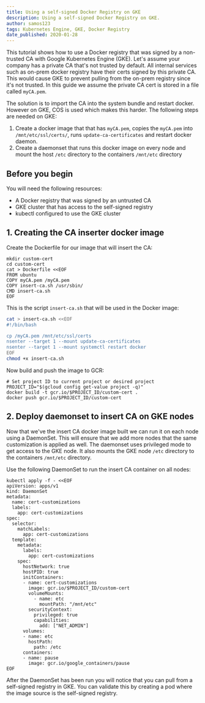 ```yaml
---
title: Using a self-signed Docker Registry on GKE
description: Using a self-signed Docker Registry on GKE.
author: samos123
tags: Kubernetes Engine, GKE, Docker Registry
date_published: 2020-01-28
---
```


This tutorial shows how to use a Docker registry that was signed by a 
non-trusted CA with Google Kubernetes Engine (GKE). Let's assume your company
has a private CA that's not trusted by default.
All internal services such as on-prem docker registry have their certs signed
by this private CA. This would cause GKE to prevent pulling from the on-prem
registry since it's not trusted. In this guide we assume the private CA cert is
stored in a file called `myCA.pem`.

The solution is to import the CA into the system bundle and restart docker.
However on GKE, COS is used which makes this harder. The following steps
are needed on GKE:
1. Create a docker image that that has `myCA.pem`, copies the `myCA.pem` 
   into `/mnt/etc/ssl/certs/`, runs `update-ca-certificates` and restart
   docker daemon.
2. Create a daemonset that runs this docker image on every node and mount
   the host `/etc` directory to the containers `/mnt/etc` directory

## Before you begin
You will need the following resources:
* A Docker registry that was signed by an untrusted CA
* GKE cluster that has access to the self-signed registry
* kubectl configured to use the GKE cluster

## 1. Creating the CA inserter docker image

Create the Dockerfile for our image that will insert the CA:
```
mkdir custom-cert
cd custom-cert
cat > Dockerfile <<EOF
FROM ubuntu
COPY myCA.pem /myCA.pem
COPY insert-ca.sh /usr/sbin/
CMD insert-ca.sh
EOF
```

This is the script `insert-ca.sh` that will be used in the Docker image:
```bash
cat > insert-ca.sh <<EOF
#!/bin/bash

cp /myCA.pem /mnt/etc/ssl/certs
nsenter --target 1 --mount update-ca-certificates
nsenter --target 1 --mount systemctl restart docker
EOF
chmod +x insert-ca.sh
```
Now build and push the image to GCR:
```
# Set project ID to current project or desired project
PROJECT_ID="$(gcloud config get-value project -q)"
docker build -t gcr.io/$PROJECT_ID/custom-cert .
docker push gcr.io/$PROJECT_ID/custom-cert
```

## 2. Deploy daemonset to insert CA on GKE nodes
Now that we've the insert CA docker image built we can run it on each node
using a DaemonSet. This will ensure that we add more nodes that the same
customization is applied as well. The daemonset uses privileged mode to
get access to the GKE node. It also mounts the GKE node `/etc` directory
to the containers `/mnt/etc` directory.

Use the following DaemonSet to run the insert CA container on all nodes:
```
kubectl apply -f - <<EOF
apiVersion: apps/v1
kind: DaemonSet
metadata:
  name: cert-customizations
  labels:
    app: cert-customizations
spec:
  selector:
    matchLabels:
      app: cert-customizations
  template:
    metadata:
      labels:
        app: cert-customizations
    spec:
      hostNetwork: true
      hostPID: true
      initContainers:
      - name: cert-customizations
        image: gcr.io/$PROJECT_ID/custom-cert
        volumeMounts:
          - name: etc
            mountPath: "/mnt/etc"
        securityContext:
          privileged: true
          capabilities:
            add: ["NET_ADMIN"]
      volumes:
      - name: etc
        hostPath:
          path: /etc
      containers:
      - name: pause
        image: gcr.io/google_containers/pause
EOF
```

After the DaemonSet has been run you will notice that you can pull from a self-signed
registry in GKE. You can validate this by creating a pod where the image source
is the self-signed registry.
